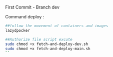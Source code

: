 First Commit - Branch dev

Command deploy : 

```bash
##follow the movement of containers and images
lazydpocker
```

```bash
##Authorize file script excute
sudo chmod +x fetch-and-deploy-dev.sh
sudo chmod +x fetch-and-deploy-main.sh
``

